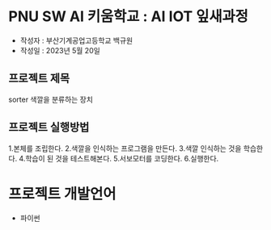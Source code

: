 # PNU SW AI 키움학교 : AI IOT 잎새과정
+ 작성자 : 부산기계공업고등학교 백규원
+ 작성일 : 2023년 5월 20일

## 프로젝트 제목
sorter
색깔을 분류하는 장치

## 프로젝트 실행방법
1.본체를 조립한다.
2.색깔을 인식하는 프로그램을 만든다.
3.색깔 인식하는 것을 학습한다.
4.학습이 된 것을 테스트해본다.
5.서보모터를 코딩한다.
6.실행한다.

# 프로젝트 개발언어
+ 파이썬
